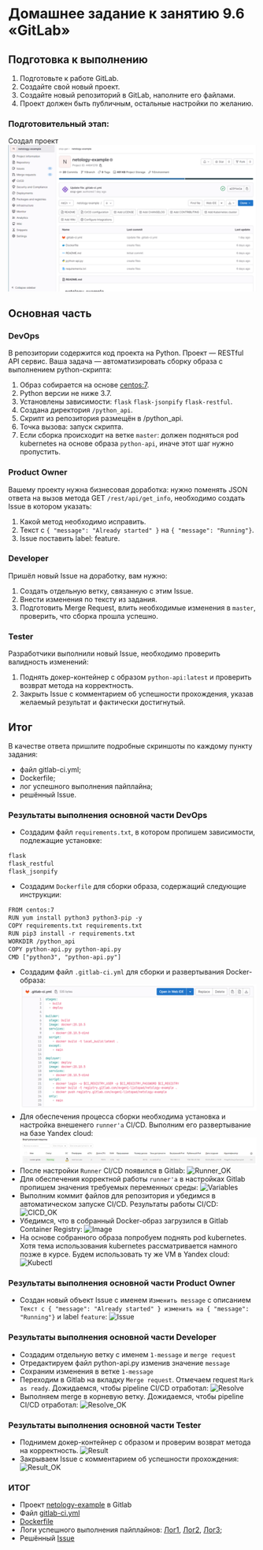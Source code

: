 # Домашнее задание к занятию 9.6 «GitLab»

## Подготовка к выполнению

1. Подготовьте к работе GitLab.
2. Создайте свой новый проект.
3. Создайте новый репозиторий в GitLab, наполните его файлами.
4. Проект должен быть публичным, остальные настройки по желанию.

### Подготовительный этап:
Создал проект
![image](https://github.com/busuek/work/blob/main/1.png)

## Основная часть

### DevOps

В репозитории содержится код проекта на Python. Проект — RESTful API сервис. Ваша задача — автоматизировать сборку образа с выполнением python-скрипта:

1. Образ собирается на основе [centos:7](https://hub.docker.com/_/centos?tab=tags&page=1&ordering=last_updated).
2. Python версии не ниже 3.7.
3. Установлены зависимости: `flask` `flask-jsonpify` `flask-restful`.
4. Создана директория `/python_api`.
5. Скрипт из репозитория размещён в /python_api.
6. Точка вызова: запуск скрипта.
7. Если сборка происходит на ветке `master`: должен подняться pod kubernetes на основе образа `python-api`, иначе этот шаг нужно пропустить.

### Product Owner

Вашему проекту нужна бизнесовая доработка: нужно поменять JSON ответа на вызов метода GET `/rest/api/get_info`, необходимо создать Issue в котором указать:

1. Какой метод необходимо исправить.
2. Текст с `{ "message": "Already started" }` на `{ "message": "Running"}`.
3. Issue поставить label: feature.

### Developer

Пришёл новый Issue на доработку, вам нужно:

1. Создать отдельную ветку, связанную с этим Issue.
2. Внести изменения по тексту из задания.
3. Подготовить Merge Request, влить необходимые изменения в `master`, проверить, что сборка прошла успешно.


### Tester

Разработчики выполнили новый Issue, необходимо проверить валидность изменений:

1. Поднять докер-контейнер с образом `python-api:latest` и проверить возврат метода на корректность.
2. Закрыть Issue с комментарием об успешности прохождения, указав желаемый результат и фактически достигнутый.

## Итог

В качестве ответа пришлите подробные скриншоты по каждому пункту задания:

- файл gitlab-ci.yml;
- Dockerfile; 
- лог успешного выполнения пайплайна;
- решённый Issue.

### Результаты выполнения основной части DevOps
* Создадим файл `requirements.txt`, в котором пропишем зависимости, подлежащие установке:
```
flask
flask_restful
flask_jsonpify
```
* Создадим `Dockerfile` для сборки образа, содержащий следующие инструкции:
```
FROM centos:7
RUN yum install python3 python3-pip -y
COPY requirements.txt requirements.txt
RUN pip3 install -r requirements.txt
WORKDIR /python_api
COPY python-api.py python-api.py
CMD ["python3", "python-api.py"]
```
* Создадим файл `.gitlab-ci.yml` для сборки и развертывания Docker-образа:
![Gitlab_ci](https://github.com/busuek/work/blob/main/2.png)
* Для обеспечения процесса сборки необходима установка и настройка внешенего `runner'a` CI/CD. Выполним его развертывание на базе Yandex cloud:
![Runner](https://github.com/busuek/work/blob/main/3.png)
* После настройки `Runner` CI/CD появился в Gitlab:
![Runner_OK]((https://github.com/busuek/work/blob/main/4.png))
* Для обеспечения корректной работы `runner'a` в настройках Gitlab пропишем значения требуемых переменных среды:
![Variables]((https://github.com/busuek/work/blob/main/5.png))
* Выполним коммит файлов для репозитория и убедимся в автоматическом запуске CI/CD. Результаты работы CI/CD:
![CICD_OK]((https://github.com/busuek/work/blob/main/6.png))
* Убедимся, что в собранный Docker-образ загрузился в Gitlab Container Registry:
![Image]((https://github.com/busuek/work/blob/main/7.png))
* На основе собранного образа попробуем поднять pod kubernetes. Хотя тема использования kubernetes рассматривается намного позже в курсе. 
Будем использовать ту же VM в Yandex cloud:
![Kubectl]((https://github.com/busuek/work/blob/main/8.png))

### Результаты выполнения основной части Product Owner
* Создан новый объект Issue с именем `Изменить message` с описанием `Текст с { "message": "Already started" } изменить на { "message": "Running"}` и label `feature`:
![Issue]((https://github.com/busuek/work/blob/main/9.png))

### Результаты выполнения основной части Developer
* Создадим отдельную ветку с именем `1-message` и `merge request`
* Отредактируем файл python-api.py изменив значение `message`
* Сохраним изменения в ветке `1-message`
* Переходим в Gitlab на вкладку `Merge request`. Отмечаем request `Mark as ready`. Дожидаемся, чтобы pipeline CI/CD отработал:
![Resolve]((https://github.com/busuek/work/blob/main/10.png))
* Выполняем merge в корневую ветку. Дожидаемся, чтобы pipeline CI/CD отработал:
![Resolve_OK]((https://github.com/busuek/work/blob/main/11.png))

### Результаты выполнения основной части Tester
* Поднимем докер-контейнер с образом и проверим возврат метода на корректность.
![Result]((https://github.com/busuek/work/blob/main/12.png))
* Закрываем Issue с комментарием об успешности прохождения:
![Result_OK]((https://github.com/busuek/work/blob/main/13.png))

### ИТОГ
* Проект [netology-example](https://gitlab.com/evgeni-listopad/netology-example) в Gitlab
* Файл [gitlab-ci.yml](./TASK_9.6/gitlab-ci.yml)
* [Dockerfile](./TASK_9.6/Dockerfile)
* Логи успешного выполнения пайплайнов: 
[Лог1](https://gitlab.com/evgeni-listopad/netology-example/-/jobs/4044690575),
[Лог2](https://gitlab.com/evgeni-listopad/netology-example/-/jobs/4046812987),
[Лог3](https://gitlab.com/evgeni-listopad/netology-example/-/jobs/4046823552);
* Решённый [Issue](https://gitlab.com/evgeni-listopad/netology-example/-/issues/1)
